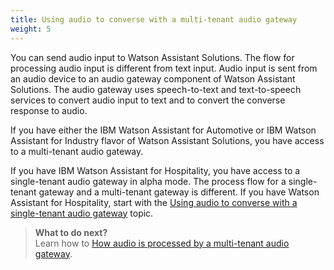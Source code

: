```yaml
---
title: Using audio to converse with a multi-tenant audio gateway
weight: 5
---
```

You can send audio input to Watson Assistant Solutions.  The flow for processing audio input is different from text input.  Audio input is sent from an audio device to an audio gateway component of Watson Assistant Solutions.  The audio gateway uses speech-to-text and text-to-speech services to convert audio input to text and to convert the converse response to audio.

If you have either the IBM Watson Assistant for Automotive or IBM Watson Assistant for Industry flavor of Watson Assistant Solutions, you have access to a multi-tenant audio gateway.

If you have IBM Watson Assistant for Hospitality, you have access to a single-tenant audio gateway in alpha mode. The process flow for a single-tenant gateway and a multi-tenant gateway is different. If you have Watson Assistant for Hospitality, start with the [Using audio to converse with a single-tenant audio gateway]({{site.baseurl}}/audio_single/audio_support/) topic.

> **What to do next?**<br/>
Learn how to [How audio is processed by a multi-tenant audio gateway]({{site.baseurl}}/audio/how_it_works_audio).
